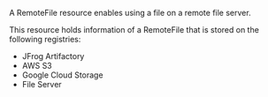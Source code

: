 A RemoteFile resource enables using a file on a remote file server. 

This resource holds information of a RemoteFile that is stored on the following registries:
- JFrog Artifactory
- AWS S3
- Google Cloud Storage
- File Server
